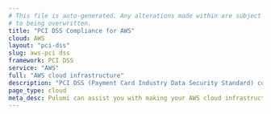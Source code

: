 ```yaml
---
# This file is auto-generated. Any alterations made within are subject
# to being overwritten.
title: "PCI DSS Compliance for AWS"
cloud: AWS
layout: "pci-dss"
slug: aws-pci dss
framework: PCI DSS
service: "AWS"
full: "AWS cloud infrastructure"
description: "PCI DSS (Payment Card Industry Data Security Standard) compliance refers to the adherence to a set of security standards designed to protect card information during and after a financial transaction. These standards are established by the Payment Card Industry Security Standards Council (PCI SSC), which was founded by major credit card companies like Visa, MasterCard, American Express, Discover, and JCB."
page_type: cloud
meta_desc: Pulumi can assist you with making your AWS cloud infrastructure PCI DSS compliant. Get in touch with our Solutions Architects to learn more.
---
```


